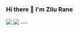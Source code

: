 ### Hi there 👋 I'm Zilu Rane

<img src="https://github-readme-stats.vercel.app/api?username=zilurrane&theme=tokyonight&show_icons=true" />

<img src="https://github-readme-stats.vercel.app/api/top-langs/?username=zilurrane&theme=tokyonight&show_icons=true" />
---
